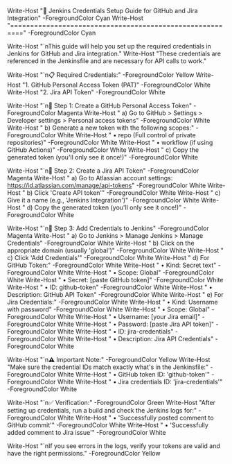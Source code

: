 Write-Host "🔧 Jenkins Credentials Setup Guide for GitHub and Jira Integration" -ForegroundColor Cyan
Write-Host "=========================================================" -ForegroundColor Cyan

Write-Host "`nThis guide will help you set up the required credentials in Jenkins for GitHub and Jira integration."
Write-Host "These credentials are referenced in the Jenkinsfile and are necessary for API calls to work."

Write-Host "`n📋 Required Credentials:" -ForegroundColor Yellow
Write-Host "1. GitHub Personal Access Token (PAT)" -ForegroundColor White
Write-Host "2. Jira API Token" -ForegroundColor White

Write-Host "`n🔶 Step 1: Create a GitHub Personal Access Token" -ForegroundColor Magenta
Write-Host "  a) Go to GitHub > Settings > Developer settings > Personal access tokens" -ForegroundColor White
Write-Host "  b) Generate a new token with the following scopes:" -ForegroundColor White
Write-Host "     • repo (Full control of private repositories)" -ForegroundColor White
Write-Host "     • workflow (if using GitHub Actions)" -ForegroundColor White
Write-Host "  c) Copy the generated token (you'll only see it once!)" -ForegroundColor White

Write-Host "`n🔶 Step 2: Create a Jira API Token" -ForegroundColor Magenta
Write-Host "  a) Go to Atlassian account settings: https://id.atlassian.com/manage/api-tokens" -ForegroundColor White
Write-Host "  b) Click 'Create API token'" -ForegroundColor White
Write-Host "  c) Give it a name (e.g., 'Jenkins Integration')" -ForegroundColor White
Write-Host "  d) Copy the generated token (you'll only see it once!)" -ForegroundColor White

Write-Host "`n🔶 Step 3: Add Credentials to Jenkins" -ForegroundColor Magenta
Write-Host "  a) Go to Jenkins > Manage Jenkins > Manage Credentials" -ForegroundColor White
Write-Host "  b) Click on the appropriate domain (usually 'global')" -ForegroundColor White
Write-Host "  c) Click 'Add Credentials'" -ForegroundColor White
Write-Host "  d) For GitHub Token:" -ForegroundColor White
Write-Host "     • Kind: Secret text" -ForegroundColor White
Write-Host "     • Scope: Global" -ForegroundColor White
Write-Host "     • Secret: [paste GitHub token]" -ForegroundColor White
Write-Host "     • ID: github-token" -ForegroundColor White
Write-Host "     • Description: GitHub API Token" -ForegroundColor White
Write-Host "  e) For Jira Credentials:" -ForegroundColor White
Write-Host "     • Kind: Username with password" -ForegroundColor White
Write-Host "     • Scope: Global" -ForegroundColor White
Write-Host "     • Username: [your Jira email]" -ForegroundColor White
Write-Host "     • Password: [paste Jira API token]" -ForegroundColor White
Write-Host "     • ID: jira-credentials" -ForegroundColor White
Write-Host "     • Description: Jira API Credentials" -ForegroundColor White

Write-Host "`n⚠️ Important Note:" -ForegroundColor Yellow
Write-Host "Make sure the credential IDs match exactly what's in the Jenkinsfile:" -ForegroundColor White
Write-Host "  • GitHub token ID: 'github-token'" -ForegroundColor White
Write-Host "  • Jira credentials ID: 'jira-credentials'" -ForegroundColor White

Write-Host "`n✅ Verification:" -ForegroundColor Green
Write-Host "After setting up credentials, run a build and check the Jenkins logs for:" -ForegroundColor White
Write-Host "  • 'Successfully posted comment to GitHub commit'" -ForegroundColor White
Write-Host "  • 'Successfully added comment to Jira issue'" -ForegroundColor White

Write-Host "`nIf you see errors in the logs, verify your tokens are valid and have the right permissions." -ForegroundColor Yellow
